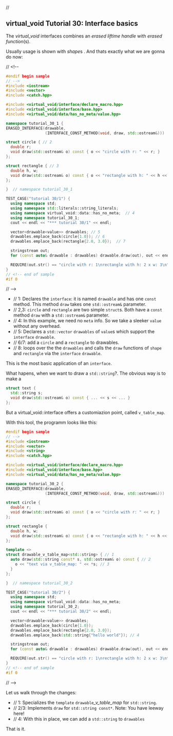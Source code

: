 ﻿// <!--
#if 0
// -->

<a name="t1"></a>
## virtual_void Tutorial 30: Interface basics

The *virtual_void* interfaces combines an *erased liftime handle* with *erased function*(s).

Usually usage is shown with *shape*s . And thats exactly what we are gonna do now:

// <!--
```cpp
#endif begin sample
// -->
#include <iostream>
#include <vector>
#include <catch.hpp>

#include <virtual_void/interface/declare_macro.hpp>
#include <virtual_void/interface/base.hpp>
#include <virtual_void/data/has_no_meta/value.hpp>

namespace tutorial_30_1 {
ERASED_INTERFACE(drawable,
                 (INTERFACE_CONST_METHOD(void, draw, std::ostream&)))  // 1

struct circle { // 2
  double r;
  void draw(std::ostream& o) const { o << "circle with r: " << r; }  
};

struct rectangle { // 3
  double h, w;
  void draw(std::ostream& o) const { o << "rectangle with h: " << h << " x w: " << w; }  
};

}  // namespace tutorial_30_1

TEST_CASE("tutorial 30/1") {
  using namespace std;
  using namespace std::literals::string_literals;
  using namespace virtual_void::data::has_no_meta;  // 4
  using namespace tutorial_30_1;
  cout << endl << "*** tutorial 30/1" << endl;

  vector<drawable<value>> drawables; // 5 
  drawables.emplace_back(circle{1.0}); // 6
  drawables.emplace_back(rectangle{2.0, 3.0});  // 7

  stringstream out;
  for (const auto& drawable : drawables) drawable.draw(out), out << endl;  // 8

  REQUIRE(out.str() == "circle with r: 1\nrectangle with h: 2 x w: 3\n");
}
// <!-- end of sample
#if 0 
```
// -->
- // 1: Declares the `interface`: it is named `drawable` and has one `const` method. This method `draw` takes one `std::ostream&` parameter.
- // 2,3: `circle` and `rectangle` are two simple `struct`s. Both have a `const` method `draw` with a `std::ostream&` parameter.
- // 4: In this example, we need no `meta` info. So we take a sleeker `value` without any overhead.
- // 5: Declares a `std::vector` `drawables` of `value`s which support the `interface` `drawable`.
- // 6/7: add a `circle` and a `rectangle` to drawables.
- // 8: loops over the the `drawables` and calls the `draw` functions of `shape` and `rectangle` via the `interface` `drawable`.

This is the most basic application of an `interface`.

<a name="t2"></a> What hapens, when we want to draw a `std::string`?. The obvious way is to make a

```cpp
struct text {
  std::string s;
  void draw(std::ostream& o) const { ... << s << ... }  
};
```
But a virtual_void::interface offers a customiazion point, called `v_table_map`.

With this tool, the programm looks like this:

```cpp
#endif begin sample
// -->
#include <iostream>
#include <vector>
#include <string>
#include <catch.hpp>

#include <virtual_void/interface/declare_macro.hpp>
#include <virtual_void/interface/base.hpp>
#include <virtual_void/data/has_no_meta/value.hpp>

namespace tutorial_30_2 {
ERASED_INTERFACE(drawable,
                 (INTERFACE_CONST_METHOD(void, draw, std::ostream&)))

struct circle {
  double r;
  void draw(std::ostream& o) const { o << "circle with r: " << r; }  
};

struct rectangle {
  double h, w;
  void draw(std::ostream& o) const { o << "rectangle with h: " << h << " x w: " << w; }  
};

template <>
struct drawable_v_table_map<std::string> { // 1 
  auto draw(std::string const* s, std::ostream& o) const { // 2
    o << "text via v_table_map: " << *s; // 3
  }
};

}  // namespace tutorial_30_2

TEST_CASE("tutorial 30/2") {
  using namespace std;
  using namespace virtual_void::data::has_no_meta;
  using namespace tutorial_30_2;
  cout << endl << "*** tutorial 30/2" << endl;

  vector<drawable<value>> drawables;
  drawables.emplace_back(circle{1.0});
  drawables.emplace_back(rectangle{2.0, 3.0});
  drawables.emplace_back(std::string{"hello world"}); // 4

  stringstream out;
  for (const auto& drawable : drawables) drawable.draw(out), out << endl;

  REQUIRE(out.str() == "circle with r: 1\nrectangle with h: 2 x w: 3\ntext via v_table_map: hello world\n");
}
// <!-- end of sample
#if 0 
```
// -->

Let us walk through the changes:

- // 1: Specializes the `template` `drawable`*_v_table_map* for `std::string`.
- // 2/3: Implements `draw` for `std::string const*`. Note: You have leeway here!
- // 4: With this in place, we can add a `std::string` to `drawables`

That is it.

